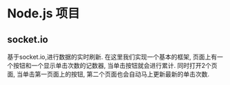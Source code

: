 # Node.js 项目

## socket.io
基于socket.io,进行数据的实时刷新. 在这里我们实现一个基本的框架, 页面上有一个按钮和一个显示单击次数的记数器, 当单击按钮就会进行累计. 同时打开2个页面, 当单击第一页面上的按钮, 第二个页面也会自动马上更新最新的单击次数.
